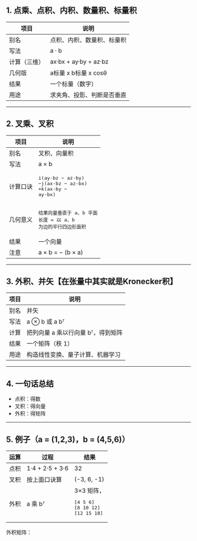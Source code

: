 ## 1. 点乘、点积、内积、数量积、标量积

| 项目 | 说明 |
|---|---|
| 别名 | 点积、内积、数量积、标量积 |
| 写法 | a · b |
| 计算（三维） | ax·bx + ay·by + az·bz |
| 几何版 | a标量 x b标量 x cosθ |
| 结果 | 一个标量（数字） |
| 用途 | 求夹角、投影、判断是否垂直 |

---

## 2. 叉乘、叉积

| 项目 | 说明 |
|---|---|
| 别名 | 叉积、向量积 |
| 写法 | a × b |
| 计算口诀 | <pre>i(ay·bz − az·by)<br>−j(ax·bz − az·bx)<br>+k(ax·by − ay·bx)</pre> |
| 几何意义 | <pre>结果向量垂直于 a、b 平面<br>长度 = 以 a、b 为边的平行四边形面积</pre> |
| 结果 | 一个向量 |
| 注意 | a × b = − (b × a) |

---

## 3. 外积、并矢【在张量中其实就是Kronecker积】

| 项目 | 说明 |
|---|---|
| 别名 | 并矢 |
| 写法 | a ⊗ b 或 a bᵀ |
| 计算 | 把列向量 a 乘以行向量 bᵀ，得到矩阵 |
| 结果 | 一个矩阵（秩 1） |
| 用途 | 构造线性变换、量子计算、机器学习 |

---

## 4. 一句话总结

- 点积：得数  
- 叉积：得向量  
- 外积：得矩阵  

---

## 5. 例子（a = (1,2,3)，b = (4,5,6)）

| 运算 | 过程 | 结果 |
|---|---|---|
| 点积 | 1·4 + 2·5 + 3·6 | 32 |
| 叉积 | 按上面口诀算 | (-3, 6, -1) |
| 外积 | a 乘 bᵀ | 3×3 矩阵，<pre>[4  5  6]<br>[8 10 12]<br>[12 15 18]</pre> |

外积矩阵：
